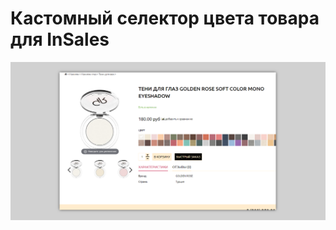 # Кастомный селектор цвета товара для InSales
![Кастомный селектор цвета товара для InSales](https://github.com/eZ4hUNt/insales-custom-colors-selector/blob/master/Preview%20%231.png?raw=true)
